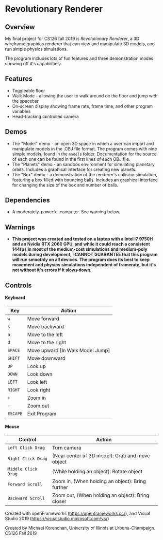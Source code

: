 # **Revolutionary Renderer**

## Overview

My final project for CS126 fall 2019 is *Revolutionary Renderer*, a 3D wireframe graphics renderer that can view and manipulate 3D models, and run simple physics simulations.

The program includes lots of fun features and three demonstration modes showing off it's capabilities:

## Features

- Toggleable floor
- Walk Mode - allowing the user to walk around on the floor and jump with the spacebar
- On-screen display showing frame rate, frame time, and other program variables
- Head-tracking controlled camera

## Demos

* The "Model" demo - an open 3D space in which a user can import and manipulate models in the .OBJ file format. The program comes with nine simple models, found in the `models` folder. Documentation for the source of each one can be found in the first lines of each OBJ file.
* The "Planets" demo - an sandbox environment for simulating planetary orbits. Includes a graphical interface for creating new planets.
* The "Box" demo - a demonstration of the renderer's collision simulation, featuring a box filled with bouncing balls. Includes an graphical interface for changing the size of the box and number of balls.

## Dependencies

- A moderately-powerful computer. See warning below.

## Warnings

- **This project was created and tested on a laptop with a Intel i7 9750H and an Nvidia RTX 2060 GPU, and while it could reach a consistent 144fps in most of the medium-cost simulations and medium-poly models during development, I CANNOT GUARANTEE that this program will run smoothly on all devices. The program does its best to keep movement and physics simulations independent of framerate, but it's not without it's errors if it slows down.**

## Controls

#### Keyboard

| Key      | Action                            |
| -------- | --------------------------------- |
| `w`      | Move forward                      |
| `s`      | Move backward                     |
| `a`      | Move to the left                  |
| `d`      | Move to the right                 |
| `SPACE`  | Move upward  [In Walk Mode: Jump] |
| `SHIFT`  | Move downward                     |
| `UP`     | Look up                           |
| `DOWN`   | Look down                         |
| `LEFT`   | Look left                         |
| `RIGHT`  | Look right                        |
| `+`      | Zoom in                           |
| `-`      | Zoom out                          |
| `ESCAPE` | Exit Program                      |

#### Mouse

| Control             | Action                                           |
| ------------------- | ------------------------------------------------ |
| `Left Click Drag`   | Turn camera                                      |
| `Right Click Drag`  | (Near center of 3D model): Grab and move object  |
| `Middle Click Drag` | (While holding an object): Rotate object         |
| `Forward Scroll`    | Zoom in, (When holding an object): Bring further |
| `Backward Scroll`   | Zoom out, (When holding an object): Bring closer |

Created with openFrameworks (https://openframeworks.cc/), and Visual Studio 2019 (https://visualstudio.microsoft.com/vs/)

Created by Michael Korenchan, University of Illinois at Urbana-Champaign.  CS126 Fall 2019